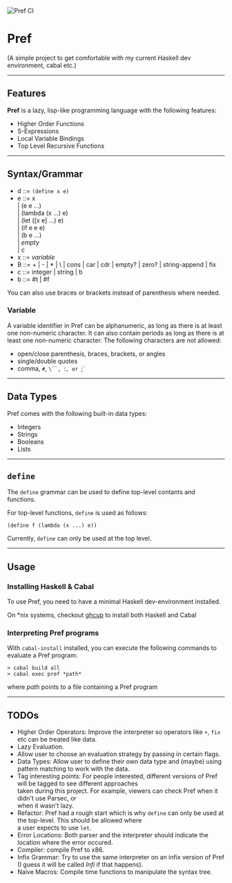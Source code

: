 ![Pref CI](https://github.com/trajafri/Pref/workflows/Pref%20CI/badge.svg)
# Pref

(A simple project to get comfortable with my current Haskell dev environment, cabal etc.)

---

## Features

**Pref** is a lazy, lisp-like programming language with the following features:

* Higher Order Functions
* S-Expressions
* Local Variable Bindings
* Top Level Recursive Functions

---

## Syntax/Grammar

* d ::= `(define x e)` 
* e ::= x  
     | (e e ...)  
     | (lambda (x ...) e)  
     | (let ([x e] ...) e)  
     | (if e e e)  
     | (b e ...)  
     | *empty*  
     | c
* x ::= *variable*
* B ::= + | - | * | \ | cons | car | cdr | empty? | zero? | string-append | fix
* c ::= integer | string | b
* b ::= #t | #f

You can also use braces or brackets instead of parenthesis where needed.

### Variable

A variable identifier in Pref can be alphanumeric, as long as there is at least one
non-numeric character. It can also contain periods as long as there is at least one
non-numeric character. The following characters are not allowed:

* open/close parenthesis, braces, brackets, or angles
* single/double quotes
* comma, `#`, `\``, `:`, or `;`

---

## Data Types

Pref comes with the following built-in data types:

* Integers
* Strings
* Booleans
* Lists

---

## `define`

The `define` grammar can be used to define top-level contants and functions.

For top-level functions, `define` is used as follows:

```(define f (lambda (x ...) e))```

Currently, `define` can only be used at the top level.

---

## Usage

### Installing Haskell & Cabal

To use Pref, you need to have a minimal Haskell dev-environment installed.

On \*nix systems, checkout [ghcup](https://www.haskell.org/ghcup/) to install both Haskell and Cabal

### Interpreting Pref programs

With `cabal-install` installed, you can execute the following commands to evaluate a Pref program:

```
> cabal build all
> cabal exec pref *path*
```

where *path* points to a file containing a Pref program

---

## TODOs

* Higher Order Operators: Improve the interpreter so operators like `+`, `fix` etc can be treated like data.
* Lazy Evaluation.
* Allow user to choose an evaluation strategy by passing in certain flags.
* Data Types: Allow user to define their own data type and (maybe) using pattern matching to work with the data.
* Tag interesting points: For people interested, different versions of Pref will be tagged to see different approaches  
                          taken during this project. For example, viewers can check Pref when it didn't use Parsec, or  
                          when it wasn't lazy.
* Refactor: Pref had a rough start which is why `define` can only be used at the top-level. This should be allowed where  
            a user expects to use `let`. 
* Error Locations: Both parser and the interpreter should indicate the location where the error occured.
* Compiler: compile Pref to x86.
* Infix Grammar: Try to use the same interpreter on an infix version of Pref (I guess it will be called *Infi* if that happens).
* Naive Macros: Compile time functions to manipulate the syntax tree.
